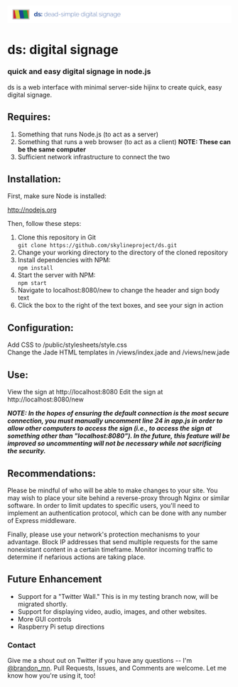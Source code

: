 ![Img](public/images/img.gif)
# ds: digital signage
### quick and easy digital signage in node.js

ds is a web interface with minimal server-side hijinx to create quick, easy digital signage. 

## Requires:
1. Something that runs Node.js (to act as a server)
2. Something that runs a web browser (to act as a client)
**NOTE: These can be the same computer**
3. Sufficient network infrastructure to connect the two

## Installation:

First, make sure Node is installed:

http://nodejs.org

Then, follow these steps:  
1. Clone this repository in Git  
  ```git clone https://github.com/skylineproject/ds.git```  
2. Change your working directory to the directory of the cloned repository  
3. Install dependencies with NPM:    
  ```npm install```  
4. Start the server with NPM:    
  ```npm start```  
5. Navigate to localhost:8080/new to change the header and sign body text  
6. Click the box to the right of the text boxes, and see your sign in action  

## Configuration:
Add CSS to /public/stylesheets/style.css  
Change the Jade HTML templates in /views/index.jade and /views/new.jade

## Use:
View the sign at http://localhost:8080 
Edit the sign at http://localhost:8080/new  

***NOTE: In the hopes of ensuring the default connection is the most secure connection, you must manually uncomment line 24 in app.js in order to allow other computers to access the sign (i.e., to access the sign at something other than "localhost:8080"). In the future, this feature will be improved so uncommenting will not be necessary while not sacrificing the security.***

## Recommendations:
Please be mindful of who will be able to make changes to your site. You may wish to place your site behind a reverse-proxy through Nginx or similar software. In order to limit updates to specific users, you'll need to implement an authentication protocol, which can be done with any number of Express middleware. 

Finally, please use your network's protection mechanisms to your advantage. Block IP addresses that send multiple requests for the same nonexistant content in a certain timeframe. Monitor incoming traffic to determine if nefarious actions are taking place.

## Future Enhancement
- Support for a "Twitter Wall." This is in my testing branch now, will be migrated shortly.
- Support for displaying video, audio, images, and other websites.
- More GUI controls
- Raspberry Pi setup directions

### Contact
Give me a shout out on Twitter if you have any questions -- I'm [@brandon_mn](http://twitter.com/brandon_mn). Pull Requests, Issues, and Comments are welcome. Let me know how you're using it, too!
